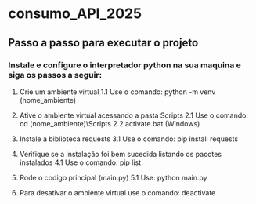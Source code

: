 # consumo_API_2025

## Passo a passo para executar o projeto 

### Instale e configure o interpretador python na sua maquina e siga os passos a seguir:

1. Crie um ambiente virtual 
   1.1 Use o comando: python -m venv (nome_ambiente)

2. Ative o ambiente virtual acessando a pasta Scripts
   2.1 Use o comando: cd (nome_ambiente)\Scripts
   2.2 activate.bat (Windows)

3. Instale a biblioteca requests 
   3.1 Use o comando: pip install requests

4. Verifique se a instalação foi bem sucedida listando os pacotes instalados
   4.1 Use o comando: pip list
   
5. Rode o codigo principal (main.py)
   5.1 Use: python main.py

6. Para desativar o ambiente virtual use o comando: deactivate
